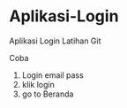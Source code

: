 # Aplikasi-Login
Aplikasi Login Latihan Git

Coba
1. Login email pass
2. klik login
3. go to Beranda
    
